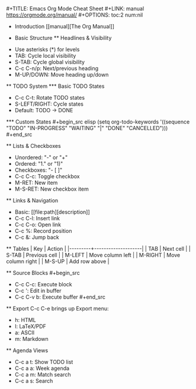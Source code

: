 
#+TITLE: Emacs Org Mode Cheat Sheet
#+LINK: manual https://orgmode.org/manual/
#+OPTIONS: toc:2 num:nil

* Introduction
[[manual][The Org Manual]]

* Basic Structure
** Headlines & Visibility
- Use asterisks (*) for levels
- TAB: Cycle local visibility
- S-TAB: Cycle global visibility
- C-c C-n/p: Next/previous heading
- M-UP/DOWN: Move heading up/down

** TODO System
*** Basic TODO States
- C-c C-t: Rotate TODO states
- S-LEFT/RIGHT: Cycle states
- Default: TODO -> DONE

*** Custom States
#+begin_src elisp
(setq org-todo-keywords
      '((sequence "TODO" "IN-PROGRESS" "WAITING" "|" "DONE" "CANCELLED")))
#+end_src

** Lists & Checkboxes
- Unordered: "-" or "+"
- Ordered: "1." or "1)"
- Checkboxes: "- [ ]"
- C-c C-c: Toggle checkbox
- M-RET: New item
- M-S-RET: New checkbox item

** Links & Navigation
- Basic: [[file:path][description]]
- C-c C-l: Insert link
- C-c C-o: Open link
- C-c %: Record position
- C-c &: Jump back

** Tables
| Key     | Action             |
|---------+--------------------|
| TAB     | Next cell         |
| S-TAB   | Previous cell     |
| M-LEFT  | Move column left  |
| M-RIGHT | Move column right |
| M-S-UP  | Add row above    |

** Source Blocks
#+begin_src
- C-c C-c: Execute block
- C-c ': Edit in buffer
- C-c C-v b: Execute buffer
#+end_src

** Export
C-c C-e brings up Export menu:
- h: HTML
- l: LaTeX/PDF
- a: ASCII
- m: Markdown

** Agenda Views
- C-c a t: Show TODO list
- C-c a a: Week agenda
- C-c a m: Match search
- C-c a s: Search

